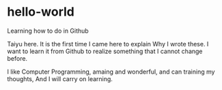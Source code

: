 # hello-world
Learning how to do in Github

Taiyu here.  It is the first time I came here to explain Why I wrote these.
I want to learn it from Github to realize something that I cannot change before.

I like Computer Programming, amaing and wonderful, and can training my thoughts,
And I will carry on learning.
